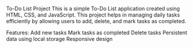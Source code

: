 To-Do List Project
This is a simple To-Do List application created using HTML, CSS, and JavaScript. 
This project helps in managing daily tasks efficiently by allowing users to add, delete, and mark tasks as completed.


Features:
Add new tasks
Mark tasks as completed
Delete tasks
Persistent data using local storage
Responsive design
